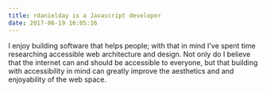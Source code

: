 ```yaml
---
title: rdanielday is a Javascript developer
date: 2017-06-19 16:05:16
---
```


I enjoy building software that helps people; with that in mind I've spent time researching accessible web architecture and design. Not only do I believe that the internet can and should be accessible to everyone, but that building with accessibility in mind can greatly improve the aesthetics and and enjoyability of the web space.